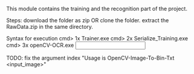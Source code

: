 This module contains the training and the recognition part of the project.

Steps:
download the folder as zip OR clone the folder.
extract the RawData.zip in the same directory.

Syntax for execution
cmd> 1x Trainer.exe
cmd> 2x Serialize_Training.exe
cmd> 3x openCV-OCR.exe <input image>

TODO:
fix the argument index "Usage is OpenCV-Image-To-Bin-Txt <input_image>"